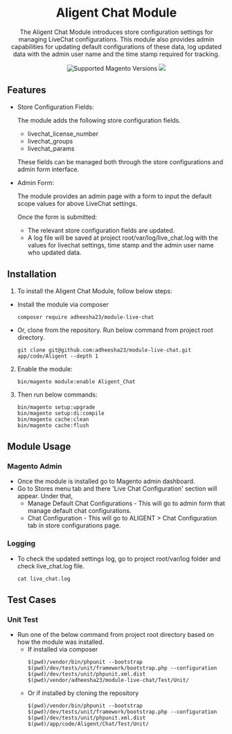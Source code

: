 
<h1 align="center">Aligent Chat Module</h1> 

<div align="center">
  <p>The Aligent Chat Module introduces store configuration settings for managing LiveChat configurations. This module also provides admin capabilities for updating default configurations of these data, log updated data with the admin user name and the time stamp required for tracking.
</p>
  <img src="https://img.shields.io/badge/magento-2-brightgreen.svg?logo=magento&longCache=true&style=flat-square" alt="Supported Magento Versions" />
  <a href="https://opensource.org/licenses/MIT" target="_blank"><img src="https://img.shields.io/badge/license-MIT-blue.svg" /></a>
</div>

## Features
- Store Configuration Fields:

    The module adds the following store configuration fields.

   - livechat_license_number
   - livechat_groups
   - livechat_params

    These fields can be managed both through the store configurations and admin form interface.

- Admin Form:

    The module provides an admin page with a form to input the default scope values for above LiveChat settings.

    Once the form is submitted:

  - The relevant store configuration fields are updated.
  - A log file will be saved at project root/var/log/live_chat.log with the values for livechat settings, time stamp and the admin user name who updated data.


## Installation

1. To install the Aligent Chat Module, follow below steps:
  - Install the module via composer
    ```
    composer require adheesha23/module-live-chat
    ```
  - Or, clone from the repository. Run below command from project root directory.   
    ```
    git clone git@github.com:adheesha23/module-live-chat.git app/code/Aligent --depth 1
    ```
2. Enable the module:
    ```
    bin/magento module:enable Aligent_Chat
    ```
3. Then run below commands:
    ```
    bin/magento setup:upgrade
    bin/magento setup:di:compile
    bin/magento cache:clean
    bin/magento cache:flush
   ```
## Module Usage

### Magento Admin
- Once the module is installed go to Magento admin dashboard.
- Go to Stores menu tab and there 'Live Chat Configuration' section will appear. Under that,
  - Manage Default Chat Configurations - This will go to admin form that manage default chat configurations.
  - Chat Configuration - This will go to ALIGENT > Chat Configuration tab in store configurations page.

### Logging
- To check the updated settings log, go to project root/var/log folder and check live_chat.log file.
    ```
    cat live_chat.log 
    ```

## Test Cases
### Unit Test
- Run one of the below command from project root directory based on how the module was installed.
  - If installed via composer
    ```
    $(pwd)/vendor/bin/phpunit --bootstrap $(pwd)/dev/tests/unit/framework/bootstrap.php --configuration $(pwd)/dev/tests/unit/phpunit.xml.dist $(pwd)/vendor/adheesha23/module-live-chat/Test/Unit/    
    ```
  - Or if installed by cloning the repository
    ```
    $(pwd)/vendor/bin/phpunit --bootstrap $(pwd)/dev/tests/unit/framework/bootstrap.php --configuration $(pwd)/dev/tests/unit/phpunit.xml.dist $(pwd)/app/code/Aligent/Chat/Test/Unit/    
    ```



